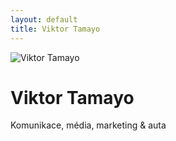 ```yaml
---
layout: default
title: Viktor Tamayo
---
```


<img src="/assets/profile_pic.jpeg" alt="Viktor Tamayo" class="profile-pic">

<div class="intro-text">
  <h1>Viktor Tamayo</h1>
  <p>Komunikace, média, marketing & auta</p>
</div>
